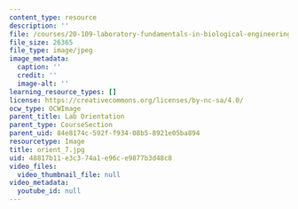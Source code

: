 ```yaml
---
content_type: resource
description: ''
file: /courses/20-109-laboratory-fundamentals-in-biological-engineering-spring-2010/48817b11e3c374a1e96ce9877b3d48c8_orient_7.jpg
file_size: 26365
file_type: image/jpeg
image_metadata:
  caption: ''
  credit: ''
  image-alt: ''
learning_resource_types: []
license: https://creativecommons.org/licenses/by-nc-sa/4.0/
ocw_type: OCWImage
parent_title: Lab Orientation
parent_type: CourseSection
parent_uid: 84e8174c-592f-f934-08b5-8921e05ba894
resourcetype: Image
title: orient_7.jpg
uid: 48817b11-e3c3-74a1-e96c-e9877b3d48c8
video_files:
  video_thumbnail_file: null
video_metadata:
  youtube_id: null
---
```

